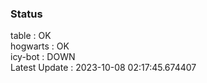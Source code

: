 ### Status


table : OK  
hogwarts : OK  
icy-bot : DOWN  
Latest Update : 2023-10-08 02:17:45.674407
